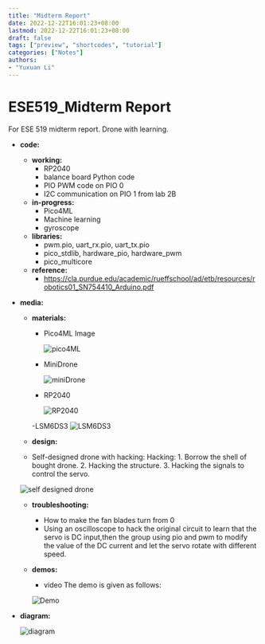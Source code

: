 ```yaml
---
title: "Midterm Report"
date: 2022-12-22T16:01:23+08:00
lastmod: 2022-12-22T16:01:23+08:00
draft: false
tags: ["preview", "shortcodes", "tutorial"]
categories: ["Notes"]
authors:
- "Yuxuan Li"
---
```


# ESE519_Midterm Report
For ESE 519 midterm report. Drone with learning.

- **code:**
  - **working:**
    - RP2040
    - balance board Python code
    - PIO PWM code on PIO 0
    - I2C communication on PIO 1 from lab 2B
  - **in-progress:**
    - Pico4ML
    - Machine learning
    - gyroscope
  - **libraries:**
    - pwm.pio, uart_rx.pio, uart_tx.pio
    - pico_stdlib, hardware_pio, hardware_pwm
    - pico_multicore
  - **reference:**
    - https://cla.purdue.edu/academic/rueffschool/ad/etb/resources/robotics01_SN754410_Arduino.pdf
- **media:**
  - **materials:**
    - Pico4ML Image

        ![pico4ML](https://i.328888.xyz/2022/12/24/DtdCL.jpeg)

    - MiniDrone

        ![miniDrone](https://i.328888.xyz/2022/12/24/Dt66x.jpeg)

    - RP2040
    
        ![RP2040](https://i.328888.xyz/2022/12/24/Dthgp.jpeg)

    -LSM6DS3
        ![LSM6DS3](https://i.328888.xyz/2022/12/24/DtuoX.png)

  - **design:**
  * Self-designed drone with hacking:
  Hacking:
         1. Borrow the shell of bought drone.
         2. Hacking the structure.
         3. Hacking the signals to control the servo.  


 
   ![self designed drone](https://i.328888.xyz/2022/12/24/Dtzba.jpeg)
  
  - **troubleshooting:**
    - How to make the fan blades turn from 0
    - Using an oscilloscope to hack the original circuit to learn that the servo is DC input,then the group using pio and pwm to modify the value of the DC current and let the servo rotate with different speed. 

  - **demos:**
    - video
    The demo is given as follows:  
    
    ![Demo](https://i.328888.xyz/2022/12/24/DtFQk.gif)


- **diagram:**
 
   ![diagram](https://i.328888.xyz/2022/12/24/DtYnC.jpeg)
